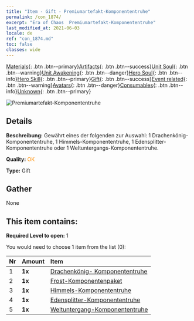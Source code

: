 ```yaml
---
title: "Item - Gift - Premiumartefakt-​Komponententruhe"
permalink: /con_1874/
excerpt: "Era of Chaos  Premiumartefakt-​Komponententruhe"
last_modified_at: 2021-06-03
locale: de
ref: "con_1874.md"
toc: false
classes: wide
---
```

 [Materials](/ItemsDE/){: .btn .btn--primary}[Artifacts](/ItemsDE/Artifacts/){: .btn .btn--success}[Unit Soul](/ItemsDE/UnitSoul/){: .btn .btn--warning}[Unit Awakening](/ItemsDE/UnitAwakening/){: .btn .btn--danger}[Hero Soul](/ItemsDE/HeroSoul/){: .btn .btn--info}[Hero Skill](/ItemsDE/HeroSkill/){: .btn .btn--primary}[Gift](/ItemsDE/Gift/){: .btn .btn--success}[Event related](/ItemsDE/Events/){: .btn .btn--warning}[Avatars](/ItemsDE/Avatars/){: .btn .btn--danger}[Consumables](/ItemsDE/Consumables/){: .btn .btn--info}[Unknown](/ItemsDE/Unknown/){: .btn .btn--primary}

 ![Premiumartefakt-​Komponententruhe](/images/t/i_906054.png)

## Details
 **Beschreibung:** Gewährt eines der folgenden zur Auswahl: 1 Drachenkönig-Komponententruhe, 1 Himmels-Komponententruhe, 1 Edensplitter-Komponententruhe oder 1 Weltuntergangs-Komponententruhe.

 **Quality:** <span style="color: #FF8C00">OK</span>

 **Type:** Gift

## Gather

  None

## This item contains:

 **Required Level to open:** 1

 You would need to choose 1 item from the list (0):

  | Nr | Amount |     Item    |
  |:---|:-------|:------------|
  | 1 |  **1x** | [Drachenkönig- Komponententruhe](/ItemsDE/con_1348/) |  | 
  | 2 |  **1x** | [Frost-Komponentenpaket](/ItemsDE/con_1352/) |  | 
  | 3 |  **1x** | [Himmels-Komponententruhe](/ItemsDE/con_1354/) |  | 
  | 4 |  **1x** | [Edensplitter-Komponententruhe](/ItemsDE/con_1864/) |  | 
  | 5 |  **1x** | [Weltuntergang-Komponententruhe](/ItemsDE/con_1360/) |  | 
